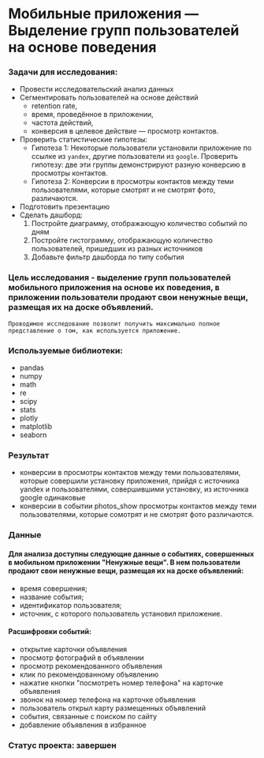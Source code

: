 # Мобильные приложения — Выделение групп пользователей на основе поведения
### Задачи для исследования:
- Провести исследовательский анализ данных
- Сегментировать пользователей на основе действий
    - retention rate,
    - время, проведённое в приложении, 
    - частота действий, 
    - конверсия в целевое действие — просмотр контактов.
- Проверить статистические гипотезы:
    - Гипотеза 1: Некоторые пользователи установили приложение по ссылке из `yandex`, другие  пользователи из `google`. Проверить гипотезу: две эти группы демонстрируют разную конверсию в просмотры контактов.
    - Гипотеза 2: Конверсии в просмотры контактов между теми пользователями, которые смотрят и не смотрят фото, различаются.
- Подготовить презентацию
- Сделать дашборд:
    1. Постройте диаграмму, отображающую количество событий по дням
    2. Постройте гистограмму, отображающую количество пользователей, пришедших из разных источников
    3. Добавьте фильтр дашборда по типу события

### Цель исследования - выделение групп пользователей мобильного приложения на основе их поведения, в приложении пользователи продают свои ненужные вещи, размещая их на доске объявлений. 
    Проводимое исследование позволит получить максимально полное представление о том, как используется приложение.

### Используемые библиотеки:
- pandas
- numpy
- math
- re
- scipy
- stats
- plotly
- matplotlib
- seaborn

### Результат
- конверсии в просмотры контактов между теми пользователями, которые совершили установку приложения, прийдя с источника yandex и пользователями, совершившими установку, из источника google одинаковые
 - конверсии в событии photos_show просмотры контактов между теми пользователями, которые сомотрят и не смотрят фото различаются. 

### Данные
#### Для анализа доступны следующие данные о событиях, совершенных в мобильном приложении "Ненужные вещи". В нем пользователи продают свои ненужные вещи, размещая их на доске объявлений: 
- время совершения; 
- название события; 
- идентификатор пользователя; 
- источник, с которого пользователь установил приложение.
#### Расшифровки событий: 
- открытие карточки объявления 
- просмотр фотографий в объявлении 
- просмотр рекомендованного объявления 
- клик по рекомендованному объявлению 
- нажатие кнопки "посмотреть номер телефона" на карточке объявления 
- звонок на номер телефона на карточке объявления
- пользователь открыл карту размещенных объявлений
- события, связанные с поиском по сайту
- добавление объявления в избранное

### Статус проекта: завершен
